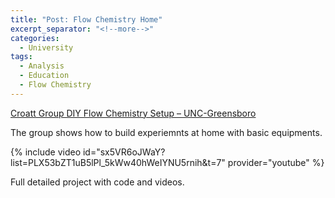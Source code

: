```yaml
---
title: "Post: Flow Chemistry Home"
excerpt_separator: "<!--more-->"
categories:
  - University
tags:
  - Analysis
  - Education
  - Flow Chemistry
---
```


[Croatt Group DIY Flow Chemistry Setup – UNC-Greensboro](https://chem.uncg.edu/croatt/flow-chemistry/)

The group shows how to build experiemnts at home with basic equipments.

{% include video id="sx5VR6oJWaY?list=PLX53bZT1uB5lPl_5kWw40hWeIYNU5rnih&t=7" provider="youtube" %}

Full detailed project with code and videos.

